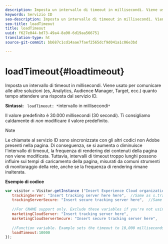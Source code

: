 ```yaml
---
description: Imposta un intervallo di timeout in millisecondi. Viene usato per comunicare alle altre soluzioni (es, Analytics, Audience Manager, Target, ecc.) quanto tempo attendere una risposta dal servizio ID.
keywords: Servizio ID
seo-description: Imposta un intervallo di timeout in millisecondi. Viene usato per comunicare alle altre soluzioni (es, Analytics, Audience Manager, Target, ecc.) quanto tempo attendere una risposta dal servizio ID.
seo-title: loadTimeout
title: loadTimeout
uuid: f627e044-bd73-49a4-8a90-6d19aa566751
translation-type: ht
source-git-commit: bb687c1cd14aae7faef2565dcf9d041a1c06e3bd

---
```



# loadTimeout{#loadtimeout}

Imposta un intervallo di timeout in millisecondi. Viene usato per comunicare alle altre soluzioni (es, Analytics, Audience Manager, Target, ecc.) quanto tempo attendere una risposta dal servizio ID.

**Sintassi:** ` loadTimeout: *`intervallo in millisecondi`*`

Il valore predefinito è 30.000 millisecondi (30 secondi). Ti consigliamo caldamente di *non* modificare il valore predefinito.

>[!NOTE]
>
>Le chiamate al servizio ID sono sincronizzate con gli altri codici non Adobe presenti nella pagina. Di conseguenza, se si aumenta o diminuisce l&#39;intervallo di timeout, la frequenza di rendering dei contenuti della pagina non viene modificata. Tuttavia, intervalli di timeout troppo lunghi possono influire sui tempi di caricamento della pagina, misurati da comuni strumenti di monitoraggio della rete, anche se la frequenza di rendering rimane inalterata.

**Esempio di codice**

```js
var visitor = Visitor.getInstance ("Insert Experience Cloud organization ID here",{ 
   trackingServer: "Insert tracking server here here",  //Same as s.trackingServer 
   trackingServerSecure: "Insert secure tracking server here",  //Same as s.trackingServerSecure 
 
   //For CNAME support only. Exclude these variables if you're not using CNAME 
   marketingCloudServer: "Insert tracking server here", 
   marketingCloudServerSecure: "Insert secure tracking server here", 
 
   //Function variable. Example sets the timeout to 10,000 milliseconds (10 seconds). 
   loadTimeout:10000 
});
```

